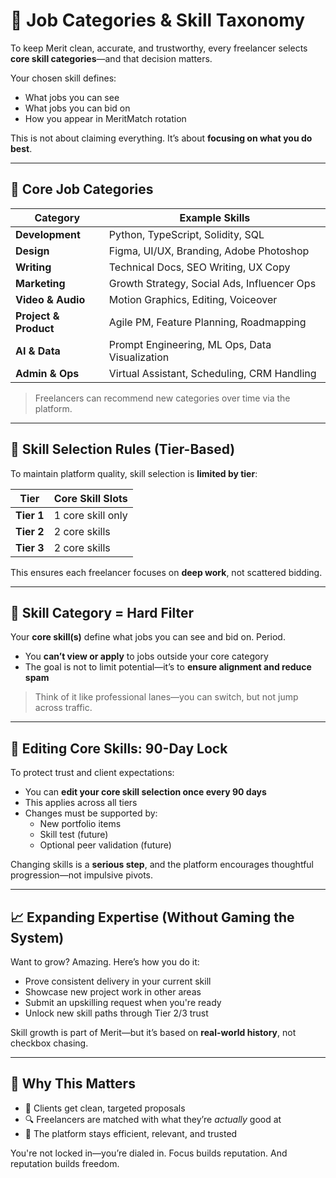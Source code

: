 # 🧩 Job Categories & Skill Taxonomy

To keep Merit clean, accurate, and trustworthy, every freelancer selects **core skill categories**—and that decision matters.

Your chosen skill defines:

- What jobs you can see  
- What jobs you can bid on  
- How you appear in MeritMatch rotation

This is not about claiming everything. It’s about **focusing on what you do best**.

---

## 🧠 Core Job Categories

| Category | Example Skills |
|----------|----------------|
| **Development** | Python, TypeScript, Solidity, SQL |
| **Design** | Figma, UI/UX, Branding, Adobe Photoshop |
| **Writing** | Technical Docs, SEO Writing, UX Copy |
| **Marketing** | Growth Strategy, Social Ads, Influencer Ops |
| **Video & Audio** | Motion Graphics, Editing, Voiceover |
| **Project & Product** | Agile PM, Feature Planning, Roadmapping |
| **AI & Data** | Prompt Engineering, ML Ops, Data Visualization |
| **Admin & Ops** | Virtual Assistant, Scheduling, CRM Handling |

> Freelancers can recommend new categories over time via the platform.

---

## 🎯 Skill Selection Rules (Tier-Based)

To maintain platform quality, skill selection is **limited by tier**:

| Tier | Core Skill Slots |
|------|------------------|
| **Tier 1** | 1 core skill only |
| **Tier 2** | 2 core skills |
| **Tier 3** | 2 core skills |

This ensures each freelancer focuses on **deep work**, not scattered bidding.

---

## 🚫 Skill Category = Hard Filter

Your **core skill(s)** define what jobs you can see and bid on. Period.

- You **can’t view or apply** to jobs outside your core category  
- The goal is not to limit potential—it’s to **ensure alignment and reduce spam**

> Think of it like professional lanes—you can switch, but not jump across traffic.

---

## 🧊 Editing Core Skills: 90-Day Lock

To protect trust and client expectations:

- You can **edit your core skill selection once every 90 days**  
- This applies across all tiers  
- Changes must be supported by:
  - New portfolio items  
  - Skill test (future)  
  - Optional peer validation (future)

Changing skills is a **serious step**, and the platform encourages thoughtful progression—not impulsive pivots.

---

## 📈 Expanding Expertise (Without Gaming the System)

Want to grow? Amazing. Here’s how you do it:

- Prove consistent delivery in your current skill  
- Showcase new project work in other areas  
- Submit an upskilling request when you're ready  
- Unlock new skill paths through Tier 2/3 trust

Skill growth is part of Merit—but it’s based on **real-world history**, not checkbox chasing.

---

## 🧭 Why This Matters

- 🎯 Clients get clean, targeted proposals  
- 🔍 Freelancers are matched with what they’re *actually* good at  
- 🧼 The platform stays efficient, relevant, and trusted

You're not locked in—you’re dialed in. Focus builds reputation. And reputation builds freedom.
